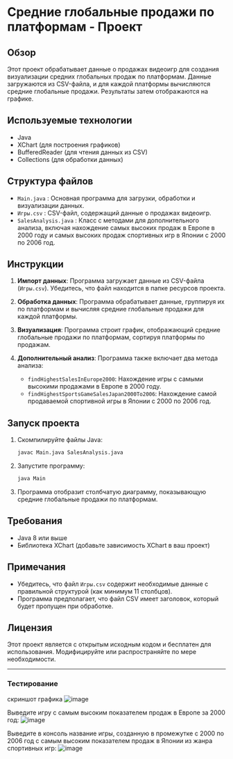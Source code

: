 
# Средние глобальные продажи по платформам - Проект

## Обзор
Этот проект обрабатывает данные о продажах видеоигр для создания визуализации средних глобальных продаж по платформам. Данные загружаются из CSV-файла, и для каждой платформы вычисляются средние глобальные продажи. Результаты затем отображаются на графике.

## Используемые технологии
- Java
- XChart (для построения графиков)
- BufferedReader (для чтения данных из CSV)
- Collections (для обработки данных)

## Структура файлов
- `Main.java` : Основная программа для загрузки, обработки и визуализации данных.
- `Игры.csv` : CSV-файл, содержащий данные о продажах видеоигр.
- `SalesAnalysis.java` : Класс с методами для дополнительного анализа, включая нахождение самых высоких продаж в Европе в 2000 году и самых высоких продаж спортивных игр в Японии с 2000 по 2006 год.

## Инструкции

1. **Импорт данных**: Программа загружает данные из CSV-файла (`Игры.csv`). Убедитесь, что файл находится в папке ресурсов проекта.

2. **Обработка данных**: Программа обрабатывает данные, группируя их по платформам и вычисляя средние глобальные продажи для каждой платформы.

3. **Визуализация**: Программа строит график, отображающий средние глобальные продажи по платформам, сортируя платформы по продажам.

4. **Дополнительный анализ**: Программа также включает два метода анализа:
   - `findHighestSalesInEurope2000`: Нахождение игры с самыми высокими продажами в Европе в 2000 году.
   - `findHighestSportsGameSalesJapan2000To2006`: Нахождение самой продаваемой спортивной игры в Японии с 2000 по 2006 год.

## Запуск проекта

1. Скомпилируйте файлы Java:

   ```bash
   javac Main.java SalesAnalysis.java
   ```

2. Запустите программу:

   ```bash
   java Main
   ```

3. Программа отобразит столбчатую диаграмму, показывающую средние глобальные продажи по платформам.

## Требования

- Java 8 или выше
- Библиотека XChart (добавьте зависимость XChart в ваш проект)

## Примечания
- Убедитесь, что файл `Игры.csv` содержит необходимые данные с правильной структурой (как минимум 11 столбцов).
- Программа предполагает, что файл CSV имеет заголовок, который будет пропущен при обработке.

## Лицензия
Этот проект является с открытым исходным кодом и бесплатен для использования. Модифицируйте или распространяйте по мере необходимости.

---

### Тестирование
скриншот графика
![image](https://github.com/user-attachments/assets/17fa50a9-f60a-4327-b69b-f9b6557f9e02)

Выведите игру с самым высоким показателем продаж в Европе за 2000 год:
 ![image](https://github.com/user-attachments/assets/dd6585fd-f2f1-4da8-87d9-5ce3615a4662)

Выведите в консоль название игры, созданную в промежутке с 2000 по 2006 год с самым высоким показателем продаж в Японии из жанра спортивных игр:
![image](https://github.com/user-attachments/assets/43df66f0-3a1d-414a-9375-4ed2005c14b4)
